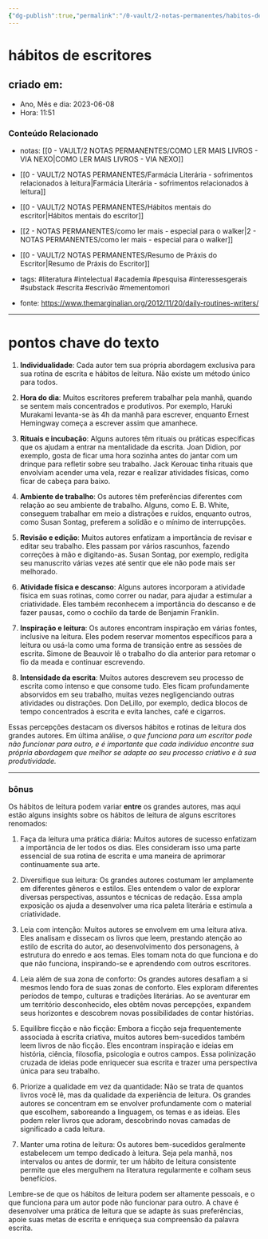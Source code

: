 ```yaml
---
{"dg-publish":true,"permalink":"/0-vault/2-notas-permanentes/habitos-de-escritores/","tags":["permanente","literatura","intelectual","academia","pesquisa","interessesgerais","substack","escrita","escrivão","mementomori"],"dgHomeLink":true,"dgShowLocalGraph":true,"dgShowFileTree":true,"dgEnableSearch":true}
---
```


# hábitos de escritores

## criado em: 
-  Ano, Mês e dia: 2023-06-08
- Hora: 11:51

### Conteúdo Relacionado
- notas: [[0 - VAULT/2 NOTAS PERMANENTES/COMO LER MAIS LIVROS - VIA NEXO\|COMO LER MAIS LIVROS - VIA NEXO]]
- [[0 - VAULT/2 NOTAS PERMANENTES/Farmácia Literária - sofrimentos relacionados à leitura\|Farmácia Literária - sofrimentos relacionados à leitura]]
- [[0 - VAULT/2 NOTAS PERMANENTES/Hábitos mentais do escritor\|Hábitos mentais do escritor]]
- [[2 - NOTAS PERMANENTES/como ler mais - especial para o walker\|2 - NOTAS PERMANENTES/como ler mais - especial para o walker]]
- [[0 - VAULT/2 NOTAS PERMANENTES/Resumo de Práxis do Escritor\|Resumo de Práxis do Escritor]]

- tags: #literatura #intelectual #academia #pesquisa #interessesgerais #substack #escrita #escrivão #mementomori 
- fonte: https://www.themarginalian.org/2012/11/20/daily-routines-writers/

---

# pontos chave do texto

1. **Individualidade**: Cada autor tem sua própria abordagem exclusiva para sua rotina de escrita e hábitos de leitura. Não existe um método único para todos.

2. **Hora do dia**: Muitos escritores preferem trabalhar pela manhã, quando se sentem mais concentrados e produtivos. Por exemplo, Haruki Murakami levanta-se às 4h da manhã para escrever, enquanto Ernest Hemingway começa a escrever assim que amanhece.

3. **Rituais e incubação**: Alguns autores têm rituais ou práticas específicas que os ajudam a entrar na mentalidade da escrita. Joan Didion, por exemplo, gosta de ficar uma hora sozinha antes do jantar com um drinque para refletir sobre seu trabalho. Jack Kerouac tinha rituais que envolviam acender uma vela, rezar e realizar atividades físicas, como ficar de cabeça para baixo.

4. **Ambiente de trabalho**: Os autores têm preferências diferentes com relação ao seu ambiente de trabalho. Alguns, como E. B. White, conseguem trabalhar em meio a distrações e ruídos, enquanto outros, como Susan Sontag, preferem a solidão e o mínimo de interrupções.

5. **Revisão e edição**: Muitos autores enfatizam a importância de revisar e editar seu trabalho. Eles passam por vários rascunhos, fazendo correções à mão e digitando-as. Susan Sontag, por exemplo, redigita seu manuscrito várias vezes até sentir que ele não pode mais ser melhorado.

6. **Atividade física e descanso**: Alguns autores incorporam a atividade física em suas rotinas, como correr ou nadar, para ajudar a estimular a criatividade. Eles também reconhecem a importância do descanso e de fazer pausas, como o cochilo da tarde de Benjamin Franklin.

7. **Inspiração e leitura**: Os autores encontram inspiração em várias fontes, inclusive na leitura. Eles podem reservar momentos específicos para a leitura ou usá-la como uma forma de transição entre as sessões de escrita. Simone de Beauvoir lê o trabalho do dia anterior para retomar o fio da meada e continuar escrevendo.

8. **Intensidade da escrita**: Muitos autores descrevem seu processo de escrita como intenso e que consome tudo. Eles ficam profundamente absorvidos em seu trabalho, muitas vezes negligenciando outras atividades ou distrações. Don DeLillo, por exemplo, dedica blocos de tempo concentrados à escrita e evita lanches, café e cigarros.

Essas percepções destacam os diversos hábitos e rotinas de leitura dos grandes autores. Em última análise, *o que funciona para um escritor pode não funcionar para outro, e é importante que cada indivíduo encontre sua própria abordagem que melhor se adapte ao seu processo criativo e à sua produtividade.*

---

### bônus

Os hábitos de leitura podem variar **entre** os grandes autores, mas aqui estão alguns insights sobre os hábitos de leitura de alguns escritores renomados:

1. Faça da leitura uma prática diária: Muitos autores de sucesso enfatizam a importância de ler todos os dias. Eles consideram isso uma parte essencial de sua rotina de escrita e uma maneira de aprimorar continuamente sua arte.

2. Diversifique sua leitura: Os grandes autores costumam ler amplamente em diferentes gêneros e estilos. Eles entendem o valor de explorar diversas perspectivas, assuntos e técnicas de redação. Essa ampla exposição os ajuda a desenvolver uma rica paleta literária e estimula a criatividade.

3. Leia com intenção: Muitos autores se envolvem em uma leitura ativa. Eles analisam e dissecam os livros que leem, prestando atenção ao estilo de escrita do autor, ao desenvolvimento dos personagens, à estrutura do enredo e aos temas. Eles tomam nota do que funciona e do que não funciona, inspirando-se e aprendendo com outros escritores.

4. Leia além de sua zona de conforto: Os grandes autores desafiam a si mesmos lendo fora de suas zonas de conforto. Eles exploram diferentes períodos de tempo, culturas e tradições literárias. Ao se aventurar em um território desconhecido, eles obtêm novas percepções, expandem seus horizontes e descobrem novas possibilidades de contar histórias.

5. Equilibre ficção e não ficção: Embora a ficção seja frequentemente associada à escrita criativa, muitos autores bem-sucedidos também leem livros de não ficção. Eles encontram inspiração e ideias em história, ciência, filosofia, psicologia e outros campos. Essa polinização cruzada de ideias pode enriquecer sua escrita e trazer uma perspectiva única para seu trabalho.

6. Priorize a qualidade em vez da quantidade: Não se trata de quantos livros você lê, mas da qualidade da experiência de leitura. Os grandes autores se concentram em se envolver profundamente com o material que escolhem, saboreando a linguagem, os temas e as ideias. Eles podem reler livros que adoram, descobrindo novas camadas de significado a cada leitura.

7. Manter uma rotina de leitura: Os autores bem-sucedidos geralmente estabelecem um tempo dedicado à leitura. Seja pela manhã, nos intervalos ou antes de dormir, ter um hábito de leitura consistente permite que eles mergulhem na literatura regularmente e colham seus benefícios.

Lembre-se de que os hábitos de leitura podem ser altamente pessoais, e o que funciona para um autor pode não funcionar para outro. A chave é desenvolver uma prática de leitura que se adapte às suas preferências, apoie suas metas de escrita e enriqueça sua compreensão da palavra escrita.
